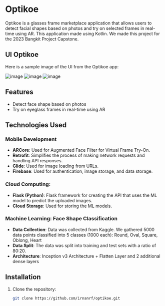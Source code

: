# Optikoe
Optikoe is a glasses frame marketplace application that allows users to detect facial shapes based on photos and try on selected frames in real-time using AR. This application made using Kotlin. 
We made this project for the 2023 Bangkit Project Capstone.

## UI Optikoe
Here is a sample image of the UI from the Optikoe app:

![image](https://github.com/Irnanrf/OptiKoe/assets/43727899/77316430-330c-4d7f-a2b9-f29e47545726)
![image](https://github.com/Irnanrf/OptiKoe/assets/43727899/44eb4ba2-100f-44f6-ba81-eeb81cc63354)
![image](https://github.com/Irnanrf/OptiKoe/assets/43727899/d40adb66-0a73-411e-b77c-4ae52b41c6d1)


## Features
- Detect face shape based on photos
- Try on eyeglass frames in real-time using AR

## Technologies Used
### Mobile Development
- **ARCore**: Used for Augmented Face Filter for Virtual Frame Try-On.
- **Retrofit**: Simplifies the process of making network requests and handling API responses.
- **Glide**: Used for image loading from URLs.
- **Firebase**: Used for authentication, image storage, and data storage.

### Cloud Computing:
- **Flask (Python)**: Flask framework for creating the API that uses the ML model to predict the uploaded images.
- **Cloud Storage**: Used for storing the ML models.


### Machine Learning: Face Shape Classification
- **Data Collection**: Data was collected from Kaggle. We gathered 5000 data points classified into 5 classes (1000 each): Round, Oval, Square, Oblong, Heart
- **Data Split**: The data was split into training and test sets with a ratio of 80:20.
- **Architecture**: Inception v3 Architecture + Flatten Layer and 2 additional dense layers 


## Installation
1. Clone the repository:
   ```bash
   git clone https://github.com/irnanrf/optikoe.git
